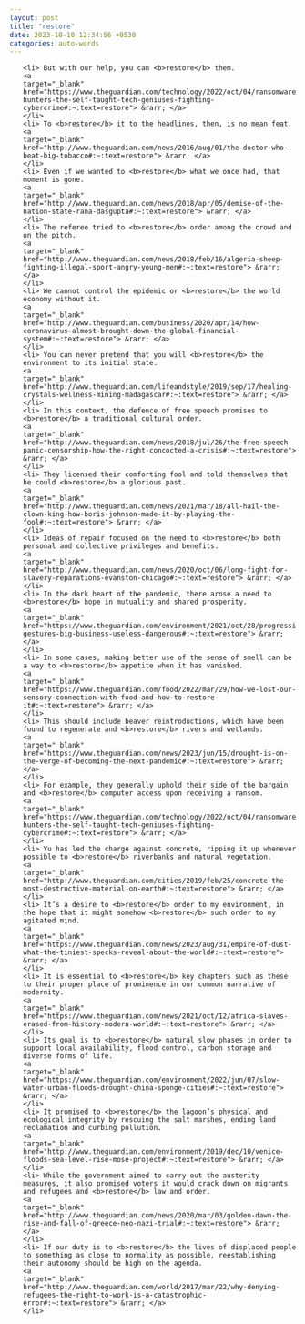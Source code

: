 ```yaml
---
layout: post
title: "restore"
date: 2023-10-10 12:34:56 +0530
categories: auto-words
---
```

<ol>

    <li> But with our help, you can <b>restore</b> them.
    <a 
    target="_blank" 
    href="https://www.theguardian.com/technology/2022/oct/04/ransomware-hunters-the-self-taught-tech-geniuses-fighting-cybercrime#:~:text=restore"> &rarr; </a>
    </li>
    <li> To <b>restore</b> it to the headlines, then, is no mean feat.
    <a 
    target="_blank" 
    href="http://www.theguardian.com/news/2016/aug/01/the-doctor-who-beat-big-tobacco#:~:text=restore"> &rarr; </a>
    </li>
    <li> Even if we wanted to <b>restore</b> what we once had, that moment is gone.
    <a 
    target="_blank" 
    href="http://www.theguardian.com/news/2018/apr/05/demise-of-the-nation-state-rana-dasgupta#:~:text=restore"> &rarr; </a>
    </li>
    <li> The referee tried to <b>restore</b> order among the crowd and on the pitch.
    <a 
    target="_blank" 
    href="http://www.theguardian.com/news/2018/feb/16/algeria-sheep-fighting-illegal-sport-angry-young-men#:~:text=restore"> &rarr; </a>
    </li>
    <li> We cannot control the epidemic or <b>restore</b> the world economy without it.
    <a 
    target="_blank" 
    href="http://www.theguardian.com/business/2020/apr/14/how-coronavirus-almost-brought-down-the-global-financial-system#:~:text=restore"> &rarr; </a>
    </li>
    <li> You can never pretend that you will <b>restore</b> the environment to its initial state.
    <a 
    target="_blank" 
    href="http://www.theguardian.com/lifeandstyle/2019/sep/17/healing-crystals-wellness-mining-madagascar#:~:text=restore"> &rarr; </a>
    </li>
    <li> In this context, the defence of free speech promises to <b>restore</b> a traditional cultural order.
    <a 
    target="_blank" 
    href="http://www.theguardian.com/news/2018/jul/26/the-free-speech-panic-censorship-how-the-right-concocted-a-crisis#:~:text=restore"> &rarr; </a>
    </li>
    <li> They licensed their comforting fool and told themselves that he could <b>restore</b> a glorious past.
    <a 
    target="_blank" 
    href="http://www.theguardian.com/news/2021/mar/18/all-hail-the-clown-king-how-boris-johnson-made-it-by-playing-the-fool#:~:text=restore"> &rarr; </a>
    </li>
    <li> Ideas of repair focused on the need to <b>restore</b> both personal and collective privileges and benefits.
    <a 
    target="_blank" 
    href="http://www.theguardian.com/news/2020/oct/06/long-fight-for-slavery-reparations-evanston-chicago#:~:text=restore"> &rarr; </a>
    </li>
    <li> In the dark heart of the pandemic, there arose a need to <b>restore</b> hope in mutuality and shared prosperity.
    <a 
    target="_blank" 
    href="https://www.theguardian.com/environment/2021/oct/28/progressive-gestures-big-business-useless-dangerous#:~:text=restore"> &rarr; </a>
    </li>
    <li> In some cases, making better use of the sense of smell can be a way to <b>restore</b> appetite when it has vanished.
    <a 
    target="_blank" 
    href="https://www.theguardian.com/food/2022/mar/29/how-we-lost-our-sensory-connection-with-food-and-how-to-restore-it#:~:text=restore"> &rarr; </a>
    </li>
    <li> This should include beaver reintroductions, which have been found to regenerate and <b>restore</b> rivers and wetlands.
    <a 
    target="_blank" 
    href="https://www.theguardian.com/news/2023/jun/15/drought-is-on-the-verge-of-becoming-the-next-pandemic#:~:text=restore"> &rarr; </a>
    </li>
    <li> For example, they generally uphold their side of the bargain and <b>restore</b> computer access upon receiving a ransom.
    <a 
    target="_blank" 
    href="https://www.theguardian.com/technology/2022/oct/04/ransomware-hunters-the-self-taught-tech-geniuses-fighting-cybercrime#:~:text=restore"> &rarr; </a>
    </li>
    <li> Yu has led the charge against concrete, ripping it up whenever possible to <b>restore</b> riverbanks and natural vegetation.
    <a 
    target="_blank" 
    href="http://www.theguardian.com/cities/2019/feb/25/concrete-the-most-destructive-material-on-earth#:~:text=restore"> &rarr; </a>
    </li>
    <li> It’s a desire to <b>restore</b> order to my environment, in the hope that it might somehow <b>restore</b> such order to my agitated mind.
    <a 
    target="_blank" 
    href="https://www.theguardian.com/news/2023/aug/31/empire-of-dust-what-the-tiniest-specks-reveal-about-the-world#:~:text=restore"> &rarr; </a>
    </li>
    <li> It is essential to <b>restore</b> key chapters such as these to their proper place of prominence in our common narrative of modernity.
    <a 
    target="_blank" 
    href="https://www.theguardian.com/news/2021/oct/12/africa-slaves-erased-from-history-modern-world#:~:text=restore"> &rarr; </a>
    </li>
    <li> Its goal is to <b>restore</b> natural slow phases in order to support local availability, flood control, carbon storage and diverse forms of life.
    <a 
    target="_blank" 
    href="https://www.theguardian.com/environment/2022/jun/07/slow-water-urban-floods-drought-china-sponge-cities#:~:text=restore"> &rarr; </a>
    </li>
    <li> It promised to <b>restore</b> the lagoon’s physical and ecological integrity by rescuing the salt marshes, ending land reclamation and curbing pollution.
    <a 
    target="_blank" 
    href="http://www.theguardian.com/environment/2019/dec/10/venice-floods-sea-level-rise-mose-project#:~:text=restore"> &rarr; </a>
    </li>
    <li> While the government aimed to carry out the austerity measures, it also promised voters it would crack down on migrants and refugees and <b>restore</b> law and order.
    <a 
    target="_blank" 
    href="http://www.theguardian.com/news/2020/mar/03/golden-dawn-the-rise-and-fall-of-greece-neo-nazi-trial#:~:text=restore"> &rarr; </a>
    </li>
    <li> If our duty is to <b>restore</b> the lives of displaced people to something as close to normality as possible, reestablishing their autonomy should be high on the agenda.
    <a 
    target="_blank" 
    href="http://www.theguardian.com/world/2017/mar/22/why-denying-refugees-the-right-to-work-is-a-catastrophic-error#:~:text=restore"> &rarr; </a>
    </li>